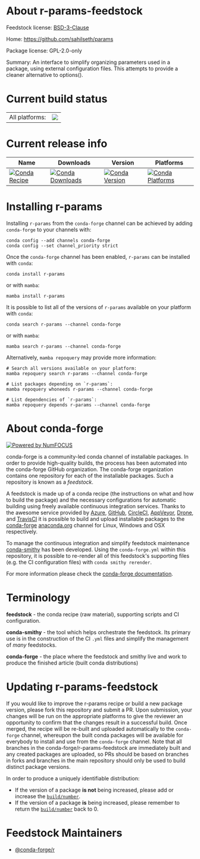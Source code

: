 About r-params-feedstock
========================

Feedstock license: [BSD-3-Clause](https://github.com/conda-forge/r-params-feedstock/blob/main/LICENSE.txt)

Home: https://github.com/sahilseth/params

Package license: GPL-2.0-only

Summary: An interface to simplify organizing parameters used in a package, using external configuration files. This attempts to provide a cleaner alternative to options().

Current build status
====================


<table><tr><td>All platforms:</td>
    <td>
      <a href="https://dev.azure.com/conda-forge/feedstock-builds/_build/latest?definitionId=1422&branchName=main">
        <img src="https://dev.azure.com/conda-forge/feedstock-builds/_apis/build/status/r-params-feedstock?branchName=main">
      </a>
    </td>
  </tr>
</table>

Current release info
====================

| Name | Downloads | Version | Platforms |
| --- | --- | --- | --- |
| [![Conda Recipe](https://img.shields.io/badge/recipe-r--params-green.svg)](https://anaconda.org/conda-forge/r-params) | [![Conda Downloads](https://img.shields.io/conda/dn/conda-forge/r-params.svg)](https://anaconda.org/conda-forge/r-params) | [![Conda Version](https://img.shields.io/conda/vn/conda-forge/r-params.svg)](https://anaconda.org/conda-forge/r-params) | [![Conda Platforms](https://img.shields.io/conda/pn/conda-forge/r-params.svg)](https://anaconda.org/conda-forge/r-params) |

Installing r-params
===================

Installing `r-params` from the `conda-forge` channel can be achieved by adding `conda-forge` to your channels with:

```
conda config --add channels conda-forge
conda config --set channel_priority strict
```

Once the `conda-forge` channel has been enabled, `r-params` can be installed with `conda`:

```
conda install r-params
```

or with `mamba`:

```
mamba install r-params
```

It is possible to list all of the versions of `r-params` available on your platform with `conda`:

```
conda search r-params --channel conda-forge
```

or with `mamba`:

```
mamba search r-params --channel conda-forge
```

Alternatively, `mamba repoquery` may provide more information:

```
# Search all versions available on your platform:
mamba repoquery search r-params --channel conda-forge

# List packages depending on `r-params`:
mamba repoquery whoneeds r-params --channel conda-forge

# List dependencies of `r-params`:
mamba repoquery depends r-params --channel conda-forge
```


About conda-forge
=================

[![Powered by
NumFOCUS](https://img.shields.io/badge/powered%20by-NumFOCUS-orange.svg?style=flat&colorA=E1523D&colorB=007D8A)](https://numfocus.org)

conda-forge is a community-led conda channel of installable packages.
In order to provide high-quality builds, the process has been automated into the
conda-forge GitHub organization. The conda-forge organization contains one repository
for each of the installable packages. Such a repository is known as a *feedstock*.

A feedstock is made up of a conda recipe (the instructions on what and how to build
the package) and the necessary configurations for automatic building using freely
available continuous integration services. Thanks to the awesome service provided by
[Azure](https://azure.microsoft.com/en-us/services/devops/), [GitHub](https://github.com/),
[CircleCI](https://circleci.com/), [AppVeyor](https://www.appveyor.com/),
[Drone](https://cloud.drone.io/welcome), and [TravisCI](https://travis-ci.com/)
it is possible to build and upload installable packages to the
[conda-forge](https://anaconda.org/conda-forge) [anaconda.org](https://anaconda.org/)
channel for Linux, Windows and OSX respectively.

To manage the continuous integration and simplify feedstock maintenance
[conda-smithy](https://github.com/conda-forge/conda-smithy) has been developed.
Using the ``conda-forge.yml`` within this repository, it is possible to re-render all of
this feedstock's supporting files (e.g. the CI configuration files) with ``conda smithy rerender``.

For more information please check the [conda-forge documentation](https://conda-forge.org/docs/).

Terminology
===========

**feedstock** - the conda recipe (raw material), supporting scripts and CI configuration.

**conda-smithy** - the tool which helps orchestrate the feedstock.
                   Its primary use is in the construction of the CI ``.yml`` files
                   and simplify the management of *many* feedstocks.

**conda-forge** - the place where the feedstock and smithy live and work to
                  produce the finished article (built conda distributions)


Updating r-params-feedstock
===========================

If you would like to improve the r-params recipe or build a new
package version, please fork this repository and submit a PR. Upon submission,
your changes will be run on the appropriate platforms to give the reviewer an
opportunity to confirm that the changes result in a successful build. Once
merged, the recipe will be re-built and uploaded automatically to the
`conda-forge` channel, whereupon the built conda packages will be available for
everybody to install and use from the `conda-forge` channel.
Note that all branches in the conda-forge/r-params-feedstock are
immediately built and any created packages are uploaded, so PRs should be based
on branches in forks and branches in the main repository should only be used to
build distinct package versions.

In order to produce a uniquely identifiable distribution:
 * If the version of a package **is not** being increased, please add or increase
   the [``build/number``](https://docs.conda.io/projects/conda-build/en/latest/resources/define-metadata.html#build-number-and-string).
 * If the version of a package **is** being increased, please remember to return
   the [``build/number``](https://docs.conda.io/projects/conda-build/en/latest/resources/define-metadata.html#build-number-and-string)
   back to 0.

Feedstock Maintainers
=====================

* [@conda-forge/r](https://github.com/conda-forge/r/)

